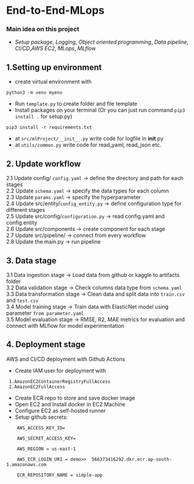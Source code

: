# End-to-End-MLops
### Main idea on this project
- *Setup package*, *Logging*, *Object oriented programming*, *Data pipeline*, *CI/CD*,*AWS EC2*, *MLops*, *MLflow*
## 1.Setting up environment
- create virtual environment with 
```
python3 -m venv myenv
```
- Run `template.py` to create folder and file template
- Install packages on your terminal (Or you can just run command `pip3 install .` for setup.py)
```text
pip3 install -r requirements.txt
```
- at `src/mlProject/__init__.py` write code for logfile in __init__.py
- at `utils/common.py` write code for read_yaml, read_json etc. 

## 2. Update workflow
2.1 Update config/ `config.yaml` -> define the directory and path for each stages\
2.2 Update `schema.yaml` -> specify the data types for each column\
2.3 Update `params.yaml` -> specify the hyperparameter\
2.4 Update src/entity/`config_entity.py` -> define configuration type for different stages\
2.5 Update src/config/`configuration.py` -> read config.yaml and config.entity\
2.6 Update src/components -> create component for each stage\
2.7 Update src/pipeline/ -> connect from every workflow\
2.8 Update the main.py -> run pipeline 

## 3. Data stage
3.1 Data ingestion stage -> Load data from github or kaggle to artifacts folder\
3.2 Data validation stage -> Check columns data type from `schema.yaml`\
3.3 Data transformation stage -> Clean data and split data into `train.csv` and `test.csv`\
3.4 Model training stage -> Train data with ElasticNet model using parameter `from parameter.yaml`\
3.5 Model evaluation stage -> RMSE, R2, MAE metrics for evaluation and connect with MLflow for model experimentation

## 4. Deployment stage
AWS and CI/CD deployment with Github Actions
- Create IAM user for deployment with
```
 1.AmazonEC2ContainerRegistryFullAccess
 2.AmazonEC2FullAccess
```
- Create ECR repo to store and save docker image
- Open EC2 and Install docker in EC2 Machine
- Configure EC2 as self-hosted runner
- Setup github secrets:
```
    AWS_ACCESS_KEY_ID=

    AWS_SECRET_ACCESS_KEY=

    AWS_REGION = us-east-1

    AWS_ECR_LOGIN_URI = demo>>  566373416292.dkr.ecr.ap-south-1.amazonaws.com

    ECR_REPOSITORY_NAME = simple-app
```
